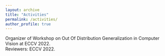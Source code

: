 ```yaml
---
layout: archive
title: "Activities"
permalink: /activities/
author_profile: true
---
```

Organizer of Workshop on Out Of Distribution Generalization in Computer Vision at ECCV 2022.<br>
Reviewers: ECCV 2022.<br>

